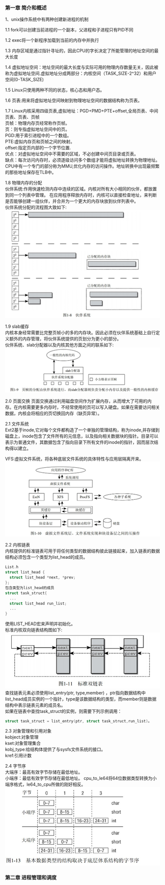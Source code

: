 ### 第一章 简介和概述
1、unix操作系统中有两种创建新进程的机制  

1.1 fork可以创建当前进程的一个副本，父进程和子进程只有PID不同  

1.2 exec将一个新程序加载到当前的内存中并执行    

1.3 内存区域是通过指针寻址的，因此CPU的字长决定了所能管理的地址空间的最大长度    

1.4 虚拟地址空间：地址空间的最大长度与实际可用的物理内存数量无关，因此被称为虚拟地址空间.虚拟地址分成两部分：内核空间（TASK_SIZE-2^32）和用户空间(0-TASK_SIZE)    

1.5 Linux只使用两种不同的状态，核心态和用户态。    

1.6 页表:用来将虚拟地址空间映射到物理地址空间的数据结构称为页表。    

1.7 Linux内核采用四级页表,虚拟地址：PGD+PMD+PTE+offset,全局页表、中间页表、页表、页帧  
页帧：物理内存页经常称作页帧。  
页：则专指虚拟地址空间中的页。  
PGD:用于索引进程中的一个数组。  
PTE:虚拟内存页和页帧之间的映射。  
offset:指定页内部的一个字节位置.  
优点：对虚拟地址空间中不需要的区域，不必创建中间页目录或页表。  
缺点：每次访问内存时，必须逐级访问多个数组才能将虚拟地址转换为物理地址。CPU中有一个专门的部分称为MMU,优化内存的访问操作。地址转换中出现最频繁的那些地址保存在TLB中。

1.8 物理内存的分配  
伙伴系统:作用快速检测内存中连续的区域。内核对所有大小相同的伙伴，都放置到同一个列表中管理。 在应用程序释放内存时，内核可以直接检查地址，来判断是否能够创建一组伙伴，并合并为一个更大的内存块放到伙伴列表中。   
伙伴系统分配的流程图大致如下:    
![伙伴系统](https://github.com/zzb2760715357/Picture/blob/master/1-Dive_into_the_Linux_kernel_architecture/1-chapter/1.jpg)  

1.9 slab缓存  
内核本身经常需要比完整页帧小的多的内存块。因此必须在伙伴系统基础上自行定义额外的内存管理，将伙伴系统提供的页划分为更小的部分。  
伙伴系统、slab分配器以及内核其他方面之间的联系如下:  
![关系图](https://github.com/zzb2760715357/Picture/blob/master/1-Dive_into_the_Linux_kernel_architecture/1-chapter/2.jpg)  

2.0 页面交换
页面交换通过利用磁盘空间作为扩展内存，从而增大了可用的内存。在内核需要更多内存时，不经常使用的页可以写入硬盘。如果在需要访问相关数据，内核会将相应的页切换回内存（缺页异常）。  

2.1 文件系统  
Ext2基于inode,它对每个文件都构造了一个单独的管理结构，称为inode,并存储到磁盘上，inode包含了文件所有的元信息，以及指向相关数据块的指针。目录可以表示为普通文件，其数据包含了指向目录下所有文件的inode的指针，因而层次结构得以建立。  

VFS:虚拟文件系统，将各种底层文件系统的具体特性与应用层隔离开来。  
![虚拟文件系统层、文件系统实现和块设备层之间的互操作](https://github.com/zzb2760715357/Picture/blob/master/1-Dive_into_the_Linux_kernel_architecture/1-chapter/3.jpg)  

2.2 内核链表  
内核提供的标准链表可用于将任何类型的数据结构彼此链接起来，加入链表的数据结构必须包含一个类型为list_head的成员。     
```c
List.h 
struct list_head {
  struct list_head *next, *prev;
};
包含类型为list_head的成员  
struct task_struct{
  ...
  struct list_head run_list;
  ...
}
```
使用LIST_HEAD宏来声明并初始化。  
标准内核双向链表结构图如下:  
![标准双链表](https://github.com/zzb2760715357/Picture/blob/master/1-Dive_into_the_Linux_kernel_architecture/1-chapter/4.jpg)  
查找链表元素必须使用list_entry(ptr, type,member) ，ptr指向数据结构中list_head成员实例的一个指针，type是该数据结构的类型，而member则是数据结构中表示链表元素的成员名。  
如果在链表中查找task_struct的实例，则需要下列示例调用：
```c
struct task_struct = list_entry(ptr, struct task_struct,run_list)。
```  

2.3 对象管理和引用对象  
kobject:对象管理  
kset:对象管理集合  
kobj_type:给结构体提供了与sysfs文件系统的接口。  
kref:引用计数  

2.4 字节序  
大端序：最高有效字节存储在最低地址。  
小端序：最低有效字节存储在最低地址。 
cpu_to_le64将64位数据类型转换为小端序格式，le64_to_cpu所做的刚好相反。
![字节序](https://github.com/zzb2760715357/Picture/blob/master/1-Dive_into_the_Linux_kernel_architecture/1-chapter/5.jpg)  

### 第二章 进程管理和调度









